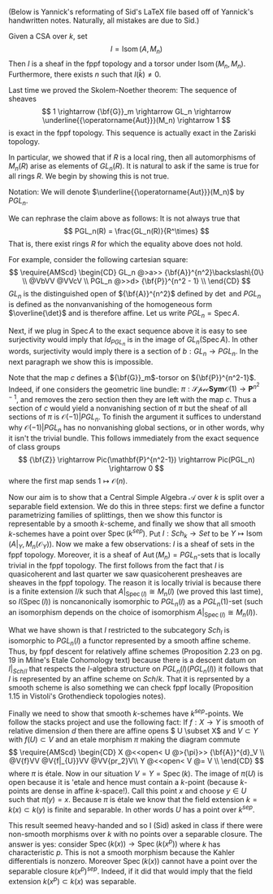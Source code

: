 (Below is Yannick's reformating of Sid's LaTeX file based off of Yannick's handwritten notes.  Naturally, all mistakes are due to Sid.)

Given a CSA over $k$, set
$$
I = {\operatorname{Isom}}(A, M_n)
$$
Then $I$ is a sheaf in the fppf topology and a torsor under ${\operatorname{Isom}}(M_n, M_n)$.  Furthermore, there exists $n$ such that $I(\bar{k}) \neq 0$.

Last time we proved the Skolem-Noether theorem: The sequence of sheaves
$$
1 \rightarrow {\bf{G}}_m \rightarrow GL_n \rightarrow \underline{{\operatorname{Aut}}}(M_n) \rightarrow 1
$$
is exact in the fppf topology.  This sequence is actually exact in the Zariski topology.

In particular, we showed that if $R$ is a local ring, then all automorphisms of $M_n(R)$ arise as elements of $GL_n(R)$.  It is natural to ask if the same is true for all rings $R$.  We begin by showing this is not true.

Notation: We will denote $\underline{{\operatorname{Aut}}}(M_n)$ by $PGL_n$.

We can rephrase the claim above as follows: It is not always true that
$$
PGL_n(R) = \frac{GL_n(R)}{R^\times}
$$
That is, there exist rings $R$ for which the equality above does not hold.

For example, consider the following cartesian square:
$$
\require{AMScd} \begin{CD}
GL_n @>a>> {\bf{A}}^{n^2}\backslash\{0\} \\
@VbVV @VVcV \\
PGL_n @>>d> {\bf{P}}^{n^2 - 1} \\
\end{CD}
$$
$GL_n$ is the distinguished open of ${\bf{A}}^{n^2}$ defined by $\det$ and $PGL_n$ is defined as the nonvanvanishing of the homogeneous form $\overline{\det}$ and is therefore affine.  Let us write $PGL_n = {\operatorname{Spec}}A$.

Next, if we plug in ${\operatorname{Spec}}A$ to the exact sequence above it is easy to see surjectivity would imply that $Id_{PGL_n}$ is in the image of $GL_n({\operatorname{Spec}}A)$. In other words, surjectivity would imply there is a section of $b: GL_n \to PGL_n$. In the next paragraph we show this is impossible. 

Note that the map $c$ defines a ${\bf{G}}_m$-torsor on ${\bf{P}}^{n^2-1}$. Indeed, if one considers the geometric line bundle: $\pi: {\mathscr{Spec}}\mathbf{Sym}\mathcal{O}(1) \to \mathbf{P}^{n^2-1}$, and removes the zero section then they are left with the map $c$. Thus a section of $c$ would yield a nonvanishing section of $\pi$ but the sheaf of all sections of $\pi$ is $\mathcal{O}(-1)|{PGL_n}$. To finish the argument it suffices to understand why $\mathcal{O}(-1)|{PGL_n}$ has no nonvanishing global sections, or in other words, why it isn't the trivial bundle. This follows immediately from the exact sequence of class groups
$$
{\bf{Z}} \rightarrow Pic(\mathbf{P}^{n^2-1}) \rightarrow Pic(PGL_n) \rightarrow 0
$$
where the first map sends $1 \mapsto \mathcal{O}(n)$.

Now our aim is to show that a Central Simple Algebra $\mathcal{A}$ over $k$ is split over a separable field extension. We do this in three steps: first we define a functor parametrizing families of splittings, then we show this functor is representable by a smooth $k$-scheme, and finally we show that all smooth $k$-schemes have a point over ${\operatorname{Spec}}(k^{sep})$. Put $I: Sch_k \to Set$ to be $Y \mapsto {\operatorname{Isom}}(A|_Y, M_n(\mathcal{O}_Y))$. Now we make a few observations: $I$ is a sheaf of sets in the fppf topology. Moreover, it is a sheaf of ${\operatorname{Aut}}(M_n)=PGL_n$-sets that is locally trivial in the fppf topology. The first follows from the fact that $I$ is quasicoherent and last quarter we saw quasicoherent presheaves are sheaves in the fppf topology. The reason it is locally trivial is because there is a finite extension $l/k$ such that $A|_{{\operatorname{Spec}} (l)} \cong M_n(l)$ (we proved this last time), so $I({\operatorname{Spec}}(l))$ is noncanonically isomorphic to $PGL_n(l)$ as a $PGL_n(1)$-set (such an isomorphism depends on the choice of isomorphism $A|_{{\operatorname{Spec}} (l)} \cong M_n(l)$). 

What we have shown is that $I$ restricted to the subcategory $Sch_l$ is isomorphic to $PGL_n(l)$ a functor represented by a smooth affine scheme. Thus, by fppf descent for relatively affine schemes (Proposition 2.23 on pg. 19 in Milne's Etale Cohomology text) because there is a descent datum on $I|_{Sch/l}$ that respects the $l$-algebra structure on $PGL_n(l)(PGL_n(l))$ it follows that $I$ is represented by an affine scheme on $Sch/k$. That it is reprsented by a smooth scheme is also something we can check fppf locally (Proposition 1.15 in Vistoli's Grothendieck topologies notes).

Finally we need to show that smooth $k$-schemes have $k^{sep}$-points. We follow the stacks project and use the following fact: If $f: X \to Y$ is smooth of relative dimension $d$ then there are affine opens $ U \subset X$ and $V \subset Y$ with $f(U) \subset V$ and an etale morphism $\pi$ making the diagram commute
$$
\require{AMScd} \begin{CD}
X @<<open< U @>{\pi}>> {\bf{A}}^{d}_V \\
@V{f}VV @V{f|_{U}}VV @VV{pr_2}V\\
Y @<<open< V @= V \\
\end{CD}
$$
where $\pi$ is &eacute;tale. Now in our situation $V=Y= {\operatorname{Spec}}(k)$. The image of $\pi(U)$ is open because it is \'etale and hence must contain a $k$-point (because $k$-points are dense in affine $k$-space!). Call this point $x$ and choose $y \in U$ such that $\pi(y)=x$. Because $\pi$ is &eacute;tale we know that the field extension $k=k(x) \subset k(y)$ is finite and separable. In other words $U$ has a point over $k^{sep}$.

This result seemed heavy-handed and so I (Sid) asked in class if there were non-smooth morphisms over $k$ with no points over a separable closure. The answer is yes: consider ${\operatorname{Spec}}(k(x)) \rightarrow {\operatorname{Spec}}(k(x^p))$ where $k$ has characteristic $p$. This is not a smooth morphism because the Kahler differentials is nonzero. Moreover ${\operatorname{Spec}}(k(x))$ cannot have a point over the separable closure $k(x^p)^{sep}$. Indeed, if it did that would imply that the field extension $k(x^p) \subset k(x)$ was separable. 
